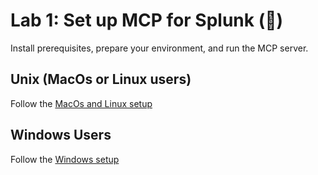
# Lab 1: Set up MCP for Splunk (🔧)

Install prerequisites, prepare your environment, and run the MCP server.

## Unix (MacOs or Linux users) 
Follow the [MacOs and Linux setup](docs/mcp/NIX_GUIDE.md)

## Windows Users
Follow the [Windows setup](docs/mcp/WINDOWS_GUIDE.md)

